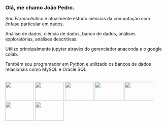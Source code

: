 ### Olá, me chamo João Pedro.

<div>
  
  Sou Farmacêutico e atualmente estudo ciências da computação com ênfase particular em dados.
  
  Análise de dados, ciência de dados, banco de dados, análises exploratórias, análises descritivas.
  
  Utilizo principalmente jupyter através do gerenciador anaconda e o google colab.
  
  Também sou programador em Python e utilizado os bancos de dados relacionais como MySQL e Oracle SQL.
</div>
 
<div style="display: inline_block"><br>  
  <img aling='center' height="60" width="90" img src="https://cdn.jsdelivr.net/gh/devicons/devicon/icons/anaconda/anaconda-original-wordmark.svg" />
  <img aling='center' height="60" width="90" img src="https://cdn.jsdelivr.net/gh/devicons/devicon/icons/jupyter/jupyter-original-wordmark.svg" />
  <img aling='center' height="60" width="90" img src="https://cdn.jsdelivr.net/gh/devicons/devicon/icons/python/python-original-wordmark.svg" />
  <img aling='center' height="60" width="90" img src="https://cdn.jsdelivr.net/gh/devicons/devicon/icons/pandas/pandas-original-wordmark.svg" />
  <img aling='center' height="60" width="90" img src="https://cdn.jsdelivr.net/gh/devicons/devicon/icons/numpy/numpy-original-wordmark.svg" />
  <img aling='center' height="60" width="90" img src="https://cdn.jsdelivr.net/gh/devicons/devicon/icons/mysql/mysql-original-wordmark.svg" />
  <img aling='center' height="60" width="90" img src="https://cdn.jsdelivr.net/gh/devicons/devicon/icons/git/git-original-wordmark.svg" />
</div>
  
